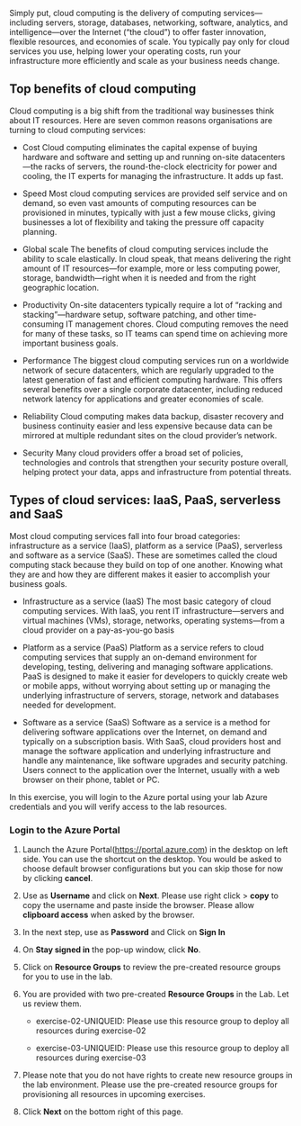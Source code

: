 Simply put, cloud computing is the delivery of computing services—including servers, storage, databases, networking, software, analytics, and intelligence—over the Internet (“the cloud”) to offer faster innovation, flexible resources, and economies of scale. You typically pay only for cloud services you use, helping lower your operating costs, run your infrastructure more efficiently and scale as your business needs change.

## Top benefits of cloud computing
Cloud computing is a big shift from the traditional way businesses think about IT resources. Here are seven common reasons organisations are turning to cloud computing services:

- Cost
  Cloud computing eliminates the capital expense of buying hardware and software and setting up and running on-site datacenters—the racks of servers, the round-the-clock electricity for power and cooling, the IT experts for managing the infrastructure. It adds up fast.

- Speed
  Most cloud computing services are provided self service and on demand, so even vast amounts of computing resources can be provisioned in minutes, typically with just a few mouse clicks, giving businesses a lot of flexibility and taking the pressure off capacity planning.

- Global scale
  The benefits of cloud computing services include the ability to scale elastically. In cloud speak, that means delivering the right amount of IT resources—for example, more or less computing power, storage, bandwidth—right when it is needed and from the right geographic location.

- Productivity
  On-site datacenters typically require a lot of “racking and stacking”—hardware setup, software patching, and other time-consuming IT management chores. Cloud computing removes the need for many of these tasks, so IT teams can spend time on achieving more important business goals.

-  Performance
The biggest cloud computing services run on a worldwide network of secure datacenters, which are regularly upgraded to the latest generation of fast and efficient computing hardware. This offers several benefits over a single corporate datacenter, including reduced network latency for applications and greater economies of scale.

- Reliability
Cloud computing makes data backup, disaster recovery and business continuity easier and less expensive because data can be mirrored at multiple redundant sites on the cloud provider’s network.

- Security
Many cloud providers offer a broad set of policies, technologies and controls that strengthen your security posture overall, helping protect your data, apps and infrastructure from potential threats.

## Types of cloud services: IaaS, PaaS, serverless and SaaS
Most cloud computing services fall into four broad categories: infrastructure as a service (IaaS), platform as a service (PaaS), serverless and software as a service (SaaS). These are sometimes called the cloud computing stack because they build on top of one another. Knowing what they are and how they are different makes it easier to accomplish your business goals.

- Infrastructure as a service (IaaS)
  The most basic category of cloud computing services. With IaaS, you rent IT infrastructure—servers and virtual machines (VMs), storage, networks, operating systems—from a cloud provider on a pay-as-you-go basis

- Platform as a service (PaaS)
  Platform as a service refers to cloud computing services that supply an on-demand environment for developing, testing, delivering and managing software applications. PaaS is designed to make it easier for developers to quickly create web or mobile apps, without worrying about setting up or managing the underlying infrastructure of servers, storage, network and databases needed for development.

- Software as a service (SaaS)
  Software as a service is a method for delivering software applications over the Internet, on demand and typically on a subscription basis. With SaaS, cloud providers host and manage the software application and underlying infrastructure and handle any maintenance, like software upgrades and security patching. Users connect to the application over the Internet, usually with a web browser on their phone, tablet or PC.

In this exercise, you will login to the Azure portal using your lab Azure credentials and you will verify access to the lab resources.


### Login to the Azure Portal 

1. Launch the Azure Portal(https://portal.azure.com) in the desktop on left side. You can use the shortcut on the desktop. You would be asked to choose default browser configurations but you can skip those for now by clicking **cancel**. 

2. Use **<inject key="AzureAdUserEmail"></inject>** as **Username** and click on **Next**.  Please use right click > **copy** to copy the username and paste inside the browser. Please allow **clipboard access** when asked by the browser. 

3. In the next step, use **<inject key="AzureAdUserPassword"></inject>** as **Password**  and Click on **Sign In**

4. On **Stay signed in** the pop-up window, click **No**.
   
5. Click on **Resource Groups** to review the pre-created resource groups for you to use in the lab. 

   
6. You are provided with two pre-created **Resource Groups** in the Lab. Let us review them.

   * exercise-02-UNIQUEID: Please use this resource group to deploy all resources during exercise-02

   * exercise-03-UNIQUEID: Please use this resource group to deploy all resources during exercise-03


7. Please note that you do not have rights to create new resource groups in the lab environment. Please use the pre-created resource groups for provisioning all resources in upcoming exercises.  

8. Click **Next** on the bottom right of this page.
